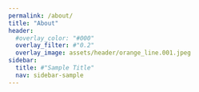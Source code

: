 ```yaml
---
permalink: /about/
title: "About"
header:
  #overlay_color: "#000"
  overlay_filter: #"0.2"
  overlay_image: assets/header/orange_line.001.jpeg
sidebar:
  title: #"Sample Title"
  nav: sidebar-sample
---
```

